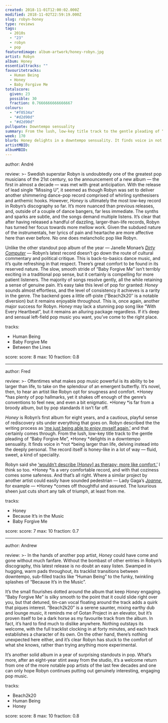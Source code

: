 ```yaml
---
created: 2018-11-01T12:00:02.000Z
modified: 2018-11-02T22:59:19.000Z
slug: robyn-honey
type: reviews
tags:
  - 2010s
  - "23"
  - robyn
  - pop
featuredimage: album-artwork/honey-robyn.jpg
artist: Robyn
album: Honey
essentialtracks: ""
favouritetracks:
  - Human Being
  - Honey
  - Baby Forgive Me
totalscore:
  given: 23
  possible: 30
  fraction: 0.7666666666666667
colours:
  - "#f0534a"
  - "#d2d90d"
  - "#d2d90d"
pullquote: Downtempo sensuality
summary: From the lush, low-key title track to the gentle pleading of “Baby Forgive Me”, Honey delights in a downtempo sensuality. It finds voice in not being larger than life, delving instead into the deeply personal.
week: 170
blurb: Honey delights in a downtempo sensuality. It finds voice in not being larger than life, delving instead into the deeply personal.
artistMBID:
albumMBID:
---
```

author: André

review: >-
  Swedish superstar Robyn is undoubtedly one of the greatest pop musicians of the 21st century, so the announcement of a new album — the first in almost a decade — was met with great anticipation. With the release of lead single “Missing U”, it seemed as though Robyn was set to deliver another shimmering dance-pop record comprised of whirling synthesisers and anthemic hooks. However, *Honey* is ultimately the most low-key record in Robyn’s discography so far. It’s more nuanced than previous releases, and, outside of a couple of dance bangers, far less immediate. The synths and sparks are subtle, and the songs demand multiple listens. It’s clear that after having released a handful of dazzling, larger-than-life records, Robyn has turned her focus towards more mellow work. Given the subdued nature of the instrumentals, her lyrics of pain and heartache are more affective here than ever before. No one does melancholic pop like Robyn.

  Unlike the other standout pop album of the year — Janelle Monae’s [*Dirty Computer*](<reviews/janelle-monae-dirty-computer/>) — Robyn’s latest record doesn’t go down the route of cultural commentary and political critique. This is back-to-basics dance music, and it’s quite refreshing in that respect. There’s great comfort to be found in its reserved nature. The slow, smooth stride of “Baby Forgive Me” isn’t terribly exciting in a traditional pop sense, but it certainly is compelling for more patient listeners. The majority of songs resolve gently, all the while retaining a sense of genuine pain. It’s easy take this level of pop for granted: *Honey* sounds almost effortless, and the level of consistency it achieves is a rarity in the genre. The backend goes a little off-piste (“Beach2k20″ is a notable diversion) but it remains enjoyable throughout. This is, once again, another major success for Robyn. *Honey* may lack a stunning pop song like “With Every Heartbeat”, but it remains an alluring package regardless. If it’s deep and sensual left-field pop music you want, you’ve come to the right place.

tracks:
  - Human Being
  - ­­Baby Forgive Me
  - ­­Between the Lines

score:
  score: 8
  max: 10
  fraction: 0.8

---
author: Fred

review: >-
  Oftentimes what makes pop music powerful is its ability to be larger than life, to take on the splendour of an emergent butterfly. It’s novel, then, to hear an artist like Robyn opt for snugness and comfort. *Honey *has plenty of pop hallmarks, yet it shakes off enough of the genre’s conventions to feel new, and even a bit enigmatic. *Honey *is far from a broody album, but by pop standards it isn’t far off.

  *Honey* is Robyn’s first album for eight years, and a cautious, playful sense of rediscovery sits under everything that goes on. Robyn described the the writing process as [‘me just being able to enjoy myself again,’](<https://www.standard.co.uk/go/london/music/robyn-interview-missing-u-honey-a3964066.html>) and that certainly comes through. From the lush, low-key title track to the gentle pleading of “Baby Forgive Me”, *Honey *delights in a downtempo sensuality. It finds voice in *not *being larger than life, delving instead into the deeply personal. The record itself is honey-like in a lot of way — fluid, sweet, a kind of speciality.

  Robyn said she [‘wouldn’t describe [*Honey*] as therapy; more like comfort.’](<https://junkee.com/robyn-interview-honey/177474>) I think so too. *Honey *is a very comfortable record, and with that coziness comes some safeness. And that’s all right. Where a similar project by another artist could easily have sounded pedestrian — Lady Gaga’s [*Joanne*](<reviews/lady-gaga-joanne/>), for example — *Honey *comes off thoughtful and assured. The luxurious sheen just cuts short any talk of triumph, at least from me.

tracks:
  - Honey
  - ­­Because It’s in the Music
  - ­­Baby Forgive Me

score:
  score: 7
  max: 10
  fraction: 0.7

---
author: Andrew

review: >-
  In the hands of another pop artist, *Honey* could have come and gone without much fanfare. Without the bombast of other entries in Robyn’s discography, this latest release is no doubt an easy listen. Swamped in hugging, warm pads throughout, its tracklist transitions between downtempo, sub-filled tracks like “Human Being” to the funky, twinkling splashes of “Because It’s in the Music”.

  It’s the small flourishes dotted around the album that keep *Honey* engaging. “Baby Forgive Me” is silky smooth to the point that it could slide right over you, but that detuned, tin-can vocal floating around the track adds a quirk that piques interest. “Beach2k20” is a serene saunter, mixing earthy dub and lounge music, it reminds me of Gotan Project in an elevator, but it’s proven itself to be a dark horse as my favourite track from the album. In fact, it’s hard to find much to dislike anywhere. Nothing outstays its welcome, with the full tracklist clocking in at forty minutes, and each track establishes a character of its own. On the other hand, there’s nothing unexpected here either, and it’s clear Robyn has stuck to the comfort of what she knows, rather than trying anything more experimental.

  It’s another solid album in a year of surprising standouts in pop. What’s more, after an eight-year stint away from the studio, it’s a welcome return from one of the more notable pop artists of the last few decades and one can only hope Robyn continues putting out genuinely interesting, engaging pop music.

tracks:
  - Beach2k20
  - ­­Human Being
  - ­­Honey
  
score:
  score: 8
  max: 10
  fraction: 0.8
